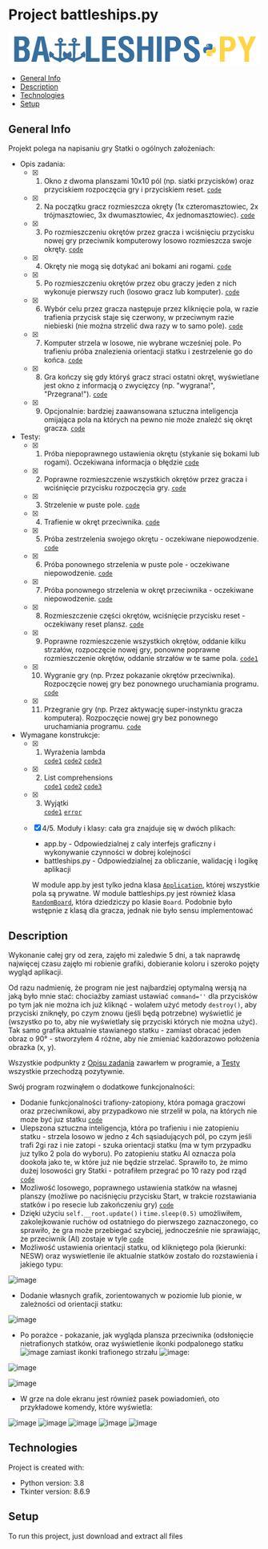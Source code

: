 # Project battleships.py 
![Algorithm schema](./images/battleships.png)

* [General Info](#general-info "Goto General Info")
* [Description](#description "Goto General Description")
* [Technologies](#technologies "Goto General Technologies")
* [Setup](#setup "Goto General Steup")

## General Info
Projekt polega na napisaniu gry Statki o ogólnych założeniach:
* Opis zadania:
	* [x] 1. Okno z dwoma planszami 10x10 pól (np. siatki przycisków) oraz przyciskiem rozpoczęcia gry i przyciskiem reset. [`code`](https://github.com/jacekoleksy/battleships.python/blob/d2d4c55d3eb90bdc9926d0d0f29ec8a9969dc2a7/battleships.py#L114-L117 "Goto")
	* [x] 2. Na początku gracz rozmieszcza okręty (1x czteromasztowiec, 2x trójmasztowiec, 3x dwumasztowiec, 4x jednomasztowiec). [`code`](https://github.com/jacekoleksy/battleships.python/blob/d2d4c55d3eb90bdc9926d0d0f29ec8a9969dc2a7/battleships.py#L118 "Goto")
	* [x] 3. Po rozmieszczeniu okrętów przez gracza i wciśnięciu przycisku nowej gry przeciwnik komputerowy losowo rozmieszcza swoje okręty. [`code`](https://github.com/jacekoleksy/battleships.python/blob/d2d4c55d3eb90bdc9926d0d0f29ec8a9969dc2a7/battleships.py#L196-L217 "Goto")
	* [x] 4. Okręty nie mogą się dotykać ani bokami ani rogami. [`code`](https://github.com/jacekoleksy/battleships.python/blob/d2d4c55d3eb90bdc9926d0d0f29ec8a9969dc2a7/battleships.py#L124-L129 "Goto")
	* [x] 5. Po rozmieszczeniu okrętów przez obu graczy jeden z nich wykonuje pierwszy ruch (losowo gracz lub komputer). [`code`](https://github.com/jacekoleksy/battleships.python/blob/d2d4c55d3eb90bdc9926d0d0f29ec8a9969dc2a7/app.py#L294-L303 "Goto")
	* [x] 6. Wybór celu przez gracza następuje przez kliknięcie pola, w razie trafienia przycisk staje się czerwony, w przeciwnym razie niebieski (nie można strzelić dwa razy w to samo pole). [`code`](https://github.com/jacekoleksy/battleships.python/blob/d2d4c55d3eb90bdc9926d0d0f29ec8a9969dc2a7/app.py#L314-L348 "Goto")
	* [x] 7. Komputer strzela w losowe, nie wybrane wcześniej pole. Po trafieniu próba znalezienia orientacji statku i zestrzelenie go do końca. [`code`](https://github.com/jacekoleksy/battleships.python/blob/d2d4c55d3eb90bdc9926d0d0f29ec8a9969dc2a7/battleships.py#L256-L285 "Goto")
	* [x] 8. Gra kończy się gdy któryś gracz straci ostatni okręt, wyświetlane jest okno z informacją o zwycięzcy (np. "wygrana!", "Przegrana!"). [`code`](https://github.com/jacekoleksy/battleships.python/blob/d2d4c55d3eb90bdc9926d0d0f29ec8a9969dc2a7/app.py#L350-L384 "Goto")
	* [x] 9. Opcjonalnie: bardziej zaawansowana sztuczna inteligencja omijająca pola na których na pewno nie może znaleźć się okręt gracza. [`code`](https://github.com/jacekoleksy/battleships.python/blob/d2d4c55d3eb90bdc9926d0d0f29ec8a9969dc2a7/battleships.py#L256-L288 "Goto")
	
* Testy:
	* [x] 1. Próba niepoprawnego ustawienia okrętu (stykanie się bokami lub rogami). Oczekiwana informacja o błędzie [`code`](https://github.com/jacekoleksy/battleships.python/blob/d86f5133a04675f244a8a4136dbdb244aa075492/test.py#L10-L35 "Goto")
	* [x] 2. Poprawne rozmieszczenie wszystkich okrętów przez gracza i wciśnięcie przycisku rozpoczęcia gry. [`code`](https://github.com/jacekoleksy/battleships.python/blob/d86f5133a04675f244a8a4136dbdb244aa075492/test.py#L37-L62 "Goto")
	* [x] 3. Strzelenie w puste pole. [`code`](https://github.com/jacekoleksy/battleships.python/blob/d86f5133a04675f244a8a4136dbdb244aa075492/test.py#L64-L98 "Goto")
	* [x] 4. Trafienie w okręt przeciwnika. [`code`](https://github.com/jacekoleksy/battleships.python/blob/d86f5133a04675f244a8a4136dbdb244aa075492/test.py#L100-L134 "Goto")
	* [x] 5. Próba zestrzelenia swojego okrętu - oczekiwane niepowodzenie. [`code`](https://github.com/jacekoleksy/battleships.python/blob/d86f5133a04675f244a8a4136dbdb244aa075492/test.py#L136-L171 "Goto")
	* [x] 6. Próba ponownego strzelenia w puste pole - oczekiwane niepowodzenie. [`code`](https://github.com/jacekoleksy/battleships.python/blob/d86f5133a04675f244a8a4136dbdb244aa075492/test.py#L173-L211 "Goto")
	* [x] 7. Próba ponownego strzelenia w okręt przeciwnika - oczekiwane niepowodzenie. [`code`](https://github.com/jacekoleksy/battleships.python/blob/d86f5133a04675f244a8a4136dbdb244aa075492/test.py#L213-L251 "Goto")
	* [x] 8. Rozmieszczenie części okrętów, wciśnięcie przycisku reset - oczekiwany reset plansz. [`code`](https://github.com/jacekoleksy/battleships.python/blob/d86f5133a04675f244a8a4136dbdb244aa075492/test.py#L253-L286 "Goto")
	* [x] 9. Poprawne rozmieszczenie wszystkich okrętów, oddanie kilku strzałów, rozpoczęcie nowej gry, ponowne poprawne rozmieszczenie okrętów, oddanie strzałów w te same pola. [`code1`](https://github.com/jacekoleksy/battleships.python/blob/d86f5133a04675f244a8a4136dbdb244aa075492/test.py#L288-L335 "Goto")
	* [x] 10. Wygranie gry (np. Przez pokazanie okrętów przeciwnika). Rozpoczęcie nowej gry bez ponownego uruchamiania programu. [`code`](https://github.com/jacekoleksy/battleships.python/blob/d86f5133a04675f244a8a4136dbdb244aa075492/test.py#L337-L386 "Goto")
	* [x] 11. Przegranie gry (np. Przez aktywację super-instynktu gracza komputera). Rozpoczęcie nowej gry bez ponownego uruchamiania programu. [`code`](https://github.com/jacekoleksy/battleships.python/blob/d86f5133a04675f244a8a4136dbdb244aa075492/test.py#L388-L438 "Goto")

* Wymagane konstrukcje:
	* [x] 1. Wyrażenia lambda <br/>[`code1`](https://github.com/jacekoleksy/battleships.python/blob/492f9faea3105d48c24f7a6594ad9708cd7fd037/app.py#L121 "Goto") [`code2`](https://github.com/jacekoleksy/battleships.python/blob/492f9faea3105d48c24f7a6594ad9708cd7fd037/app.py#L129 "Goto") [`code3`](https://github.com/jacekoleksy/battleships.python/blob/492f9faea3105d48c24f7a6594ad9708cd7fd037/app.py#L195 "Goto")
	* [x] 2. List comprehensions <br/>[`code1`](https://github.com/jacekoleksy/battleships.python/blob/492f9faea3105d48c24f7a6594ad9708cd7fd037/battleships.py#L53-L61 "Goto") [`code2`](https://github.com/jacekoleksy/battleships.python/blob/492f9faea3105d48c24f7a6594ad9708cd7fd037/battleships.py#L67-L81 "Goto") [`code3`](https://github.com/jacekoleksy/battleships.python/blob/492f9faea3105d48c24f7a6594ad9708cd7fd037/battleships.py#L116 "Goto")
	* [x] 3. Wyjątki <br/>[`code1`](https://github.com/jacekoleksy/battleships.python/blob/6486582cdcc28c33d141a93ceda200d275c50232/app.py#L446-L464 "Goto") [`error`](https://github.com/jacekoleksy/battleships.python/blob/6486582cdcc28c33d141a93ceda200d275c50232/app.py#L250-L263 "Goto")
	* [x] 4/5. Moduły i klasy: cała gra znajduje się w dwóch plikach:
		* app.by - Odpowiedzialnej z caly interfejs graficzny i wykonywanie czynności w dobrej kolejności
		* battleships.py - Odpowiedzialnej za obliczanie, walidację i logikę aplikacji
		
		W module app.by jest tylko jedna klasa [`Application`](https://github.com/jacekoleksy/battleships.python/blob/6486582cdcc28c33d141a93ceda200d275c50232/app.py#L13 "Goto"), której wszystkie pola są prywatne.
		W module battleships.py jest również klasa [`RandomBoard`](https://github.com/jacekoleksy/battleships.python/blob/3397dbcd9a3e9de246cfffa3428dbae665e844ac/battleships.py#L196-L217 "Goto"), która dziedziczy po klasie `Board`. Podobnie było wstępnie z klasą dla gracza, jednak nie było sensu implementować

## Description
Wykonanie całej gry od zera, zajęło mi zaledwie 5 dni, a tak naprawdę najwięcej czasu zajęło mi robienie grafiki, dobieranie koloru i szeroko pojęty wygląd aplikacji.

Od razu nadmienię, że program nie jest najbardziej optymalną wersją na jaką było mnie stać: chociażby zamiast ustawiać `command=''` dla przycisków po tym jak nie można ich już kliknąć - wolałem użyć metody `destroy()`, aby przyciski zniknęły, po czym znowu (jeśli będą potrzebne) wyświetlić je (wszystko po to, aby nie wyświetlały się przyciski których nie można użyć). Tak samo grafika aktualnie stawianego statku - zamiast obracać jeden obraz o 90° - stworzyłem 4 różne, aby nie zmieniać każdorazowo położenia obrazka (x, y).

Wszystkie podpunkty z [Opisu zadania](#general-info "Goto General Info") zawarłem w programie, a [Testy](#general-info "Goto General Info") wszystkie przechodzą pozytywnie.

Swój program rozwinąłem o dodatkowe funkcjonalności:
* Dodanie funkcjonalności trafiony-zatopiony, która pomaga graczowi oraz przeciwnikowi, aby przypadkowo nie strzelił w pola, na których nie może być juz statku [`code`](https://github.com/jacekoleksy/battleships.python/blob/092d2bc3a9c70c24b28bf1b8199a6e9e531ca640/battleships.py#L161-L169 "Goto")
* Ulepszona sztuczna inteligencja, która po trafieniu i nie zatopieniu statku - strzela losowo w jedno z 4ch sąsiadujących pól, po czym jeśli trafi 2gi raz i nie zatopi - szuka orientacji statku (ma w tym przypadku juz tylko 2 pola do wyboru). Po zatopieniu statku AI oznacza pola dookoła jako te, w które już nie będzie strzelać. Sprawiło to, że mimo dużej losowości gry Statki - potrafiłem przegrać po 10 razy pod rząd [`code`](https://github.com/jacekoleksy/battleships.python/blob/092d2bc3a9c70c24b28bf1b8199a6e9e531ca640/battleships.py#L256-L288 "Goto")
* Mozliwość losowego, poprawnego ustawienia statków na własnej planszy (możliwe po naciśnięciu przycisku Start, w trakcie rozstawiania statków i po resecie lub zakończeniu gry) [`code`](https://github.com/jacekoleksy/battleships.python/blob/492f9faea3105d48c24f7a6594ad9708cd7fd037/app.py#L166-L177 "Goto")
* Dzięki użyciu `self.__root.update()` i `time.sleep(0.5)` umożliwiłem, zakolejkowanie ruchów od ostatniego do pierwszego zaznaczonego, co sprawiło, że gra może przebiegać szybciej, jednocześnie nie sprawiając, że przeciwnik (AI) zostaje w tyle [`code`](https://github.com/jacekoleksy/battleships.python/blob/492f9faea3105d48c24f7a6594ad9708cd7fd037/app.py#L315-L317 "Goto")
* Możliwość ustawienia orientacji statku, od klikniętego pola (kierunki: NESW) oraz wyswietlenie ile aktualnie statków zostało do rozstawienia i jakiego typu:

![image](https://user-images.githubusercontent.com/47715648/118711331-c1cf0900-b81f-11eb-9e61-0bfd4feb9ccf.png)

* Dodanie własnych grafik, zorientowanych w poziomie lub pionie, w zależności od orientacji statku:

![image](https://user-images.githubusercontent.com/47715648/118708950-a9112400-b81c-11eb-87e0-fa74e791d70b.png)

* Po porażce - pokazanie, jak wygląda plansza przeciwnika (odsłonięcie nietrafionych statków, oraz wyświetlenie ikonki podpalonego statku ![image](https://user-images.githubusercontent.com/47715648/118712514-2ccd0f80-b821-11eb-80db-61a44cdf7a86.png)
 zamiast ikonki trafionego strzału ![image](https://user-images.githubusercontent.com/47715648/118712427-1030d780-b821-11eb-9fbb-e36e5f7a0b80.png):

![image](https://user-images.githubusercontent.com/47715648/118712388-05764280-b821-11eb-87df-7b045e3cb100.png)

![image](https://user-images.githubusercontent.com/47715648/118712052-9993da00-b820-11eb-9394-2c987de6afb9.png)

* W grze na dole ekranu jest również pasek powiadomień, oto przykładowe komendy, które wyświetla:

![image](https://user-images.githubusercontent.com/47715648/118859238-4f6f2f00-b8da-11eb-9f48-eb9dbaa56cbb.png)
![image](https://user-images.githubusercontent.com/47715648/118859284-5b5af100-b8da-11eb-996c-829121f0ec16.png)
![image](https://user-images.githubusercontent.com/47715648/118859322-644bc280-b8da-11eb-8621-b775e9e6dc4b.png)
![image](https://user-images.githubusercontent.com/47715648/118859365-6f065780-b8da-11eb-9f2d-7852b116ed5f.png)
![image](https://user-images.githubusercontent.com/47715648/118859492-952bf780-b8da-11eb-939d-b6ce7d4882cf.png)


## Technologies
Project is created with:
* Python version: 3.8
* Tkinter version: 8.6.9

## Setup
To run this project, just download and extract all files
